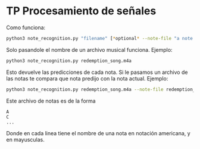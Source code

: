 # TP Procesamiento de señales

Como funciona:

```bash
python3 note_recognition.py "filename" [*optional* --note-file "a note file"] [*optional* --note-starts-file "a note starts file"] [*optional* --plot-starts "boolean", default=True] [*optional* --plot-fft-index "int"]
```

Solo pasandole el nombre de un archivo musical funciona. Ejemplo:
``` bash
python3 note_recognition.py redemption_song.m4a
```
Esto devuelve las predicciones de cada nota. Si le pasamos un archivo de las notas te compara que nota predijo con la nota actual.
Ejemplo:
``` bash
python3 note_recognition.py redemption_song.m4a --note-file redemption_song_notes
```
Este archivo de notas es de la forma
```
A
C
...
```
Donde en cada linea tiene el nombre de una nota en notación americana, y en mayusculas.